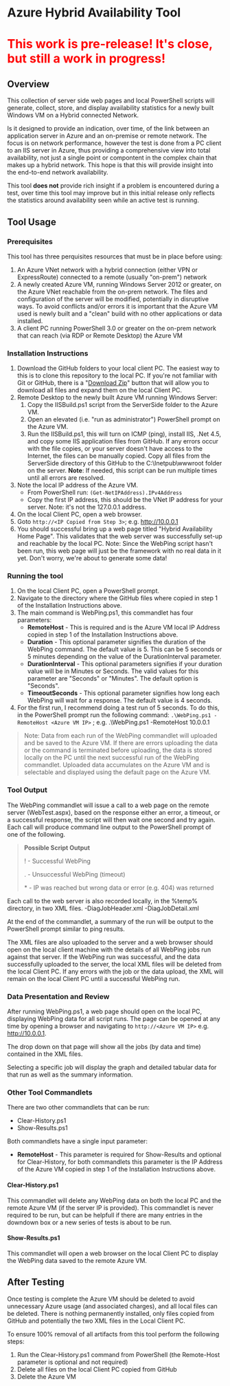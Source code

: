# Azure Hybrid Availability Tool

# <font color="red">This work is pre-release! It's close, but still a work in progress!</font>

## Overview
This collection of server side web pages and local PowerShell scripts will generate, collect, store, and display availability statistics for a newly built Windows VM on a Hybrid connected Network.

Is it designed to provide an indication, over time, of the link between an application server in Azure and an on-premise or remote network. The focus is on network performance, however the test is done from a PC client to an IIS server in Azure, thus providing a comprehensive view into total availability, not just a single point or compontent in the complex chain that makes up a hybrid network. This hope is that this will provide insight into the end-to-end network availability.

This tool **does not** provide rich insight if a problem is encountered during a test, over time this tool may improve but in this initial release only reflects the statistics around availability seen while an active test is running.

## Tool Usage
### Prerequisites
This tool has three perquisites resources that must be in place before using:

1. An Azure VNet network with a hybrid connection (either VPN or ExpressRoute) connected to a remote (usually "on-prem") network
2. A newly created Azure VM, running Windows Server 2012 or greater, on the Azure VNet reachable from the on-prem network. The files and configuration of the server will be modified, potentially in disruptive ways. To avoid conflicts and/or errors it is important that the Azure VM used is newly built and a "clean" build with no other applications or data installed.
3. A client PC running PowerShell 3.0 or greater on the on-prem network that can reach (via RDP or Remote Desktop) the Azure VM

### Installation Instructions
1. Download the GitHub folders to your local client PC. The easiest way to this is to clone this repository to the local PC. If you're not familiar with Git or GitHub, there is a "[Download Zip](https://github.com/tracsman/HybridTool/archive/master.zip "Download Files Here")" button that will allow you to download all files and expand them on the local Client PC.
2. Remote Desktop to the newly built Azure VM running Windows Server:
	1. Copy the IISBuild.ps1 script from the ServerSide folder to the Azure VM.
	2. Open an elevated (i.e. "run as administrator") PowerShell prompt on the Azure VM.
	3. Run the IISBuild.ps1, this will turn on ICMP (ping), install IIS, .Net 4.5, and copy some IIS application files from GitHub. If any errors occur with the file copies, or your server doesn't have access to the Internet, the files can be manually copied. Copy all files from the ServerSide directory of this GitHub to the C:\Inetpub\wwwroot folder on the server. **Note**: If needed, this script can be run multiple times until all errors are resolved.
3. Note the local IP address of the Azure VM.
	- From PowerShell run: `(Get-NetIPAddress).IPv4Address`
	- Copy the first IP address, this should be the VNet IP address for your server. Note: it's not the 127.0.0.1 address.
4. On the local Client PC, open a web browser.
5. Goto `http://<IP Copied from Step 3>`; e.g. http://10.0.0.1
6. You should successful bring up a web page titled "Hybrid Availability Home Page". This validates that the web server was successfully set-up and reachable by the local PC. Note: Since the WebPing script hasn't been run, this web page will just be the framework with no real data in it yet. Don't worry, we're about to generate some data!

### Running the tool
1. On the local Client PC, open a PowerShell prompt.
2. Navigate to the directory where the GitHub files where copied in step 1 of the Installation Instructions above.
3. The main command is WebPing.ps1, this commandlet has four parameters:
	- **RemoteHost** - This is required and is the Azure VM local IP Address copied in step 1 of the Installation Instructions above.
	- **Duration** - This optional parameter signifies the duration of the WebPing command. The default value is 5. This can be 5 seconds or 5 minutes depending on the value of the DurationInterval parameter.
	- **DurationInterval** - This optional parameters signifies if your duration value will be in Minutes or Seconds. The valid values for this parameter are "Seconds" or "Minutes". The default option is "Seconds".
	- **TimeoutSeconds** - This optional parameter signifies how long each WebPing will wait for a response. The default value is 4 seconds.
4. For the first run, I recommend doing a test run of 5 seconds. To do this, in the PowerShell prompt run the following command: `.\WebPing.ps1 -RemoteHost <Azure VM IP>` ; e.g. .\WebPing.ps1 -RemoteHost 10.0.0.1
 
>Note: Data from each run of the WebPing commandlet will uploaded and be saved to the Azure VM. If there are errors uploading the data or the command is terminated before uploading, the data is stored locally on the PC until the next successful run of the WebPing commandlet. Uploaded data accumulates on the Azure VM and is selectable and displayed using the default page on the Azure VM.

### Tool Output
The WebPing commandlet will issue a call to a web page on the remote server (WebTest.aspx), based on the response either an error, a timeout, or a successful response, the script will then wait one second and try again. Each call will produce command line output to the PowerShell prompt of one of the following.

>**Possible Script Output**
>
>! - Successful WebPing
>
>. - Unsuccessful WebPing (timeout)
>
>\* - IP was reached but wrong data or error (e.g. 404) was returned

Each call to the web server is also recorded locally, in the %temp% directory, in two XML files.
-DiagJobHeader.xml
-DiagJobDetail.xml

At the end of the commandlet, a summary of the run will be output to the PowerShell prompt similar to ping results.

The XML files are also uploaded to the server and a web browser should open on the local client machine with the details of all WebPing jobs run against that server. If the WebPing run was successful, and the data successfully uploaded to the server, the local XML files will be deleted from the local Client PC. If any errors with the job or the data upload, the XML will remain on the local Client PC until a successful WebPing run.

### Data Presentation and Review
After running WebPing.ps1, a web page should open on the local PC, displaying WebPing data for all script runs.
The page can be opened at any time by opening a browser and navigating to `http://<Azure VM IP>` e.g. http://10.0.0.1.

The drop down on that page will show all the jobs (by data and time) contained in the XML files.

Selecting a specific job will display the graph and detailed tabular data for that run as well as the summary information.

### Other Tool Commandlets
There are two other commandlets that can be run:
- Clear-History.ps1 
- Show-Results.ps1

Both commandlets have a single input parameter:
- **RemoteHost** - This parameter is required for Show-Results and optional for Clear-History, for both commandlets this parameter is the IP Address of the Azure VM copied in step 1 of the Installation Instructions above.

#### Clear-History.ps1
This commandlet will delete any WebPing data on both the local PC and the remote Azure VM (if the server IP is provided). This commandlet is never required to be run, but can be helpfull if there are many entries in the downdown box or a new series of tests is about to be run.

#### Show-Results.ps1
This commandlet will open a web browser on the local Client PC to display the WebPing data saved to the remote Azure VM.

## After Testing
Once testing is complete the Azure VM should be deleted to avoid unnecessary Azure usage (and associated charges), and all local files can be deleted. There is nothing permanently installed, only files copied from GitHub and potentially the two XML files in the Local Client PC. 

To ensure 100% removal of all artifacts from this tool perform the following steps:

1. Run the Clear-History.ps1 command from PowerShell (the Remote-Host parameter is optional and not required)
2. Delete all files on the local Client PC copied from GitHub
3. Delete the Azure VM


